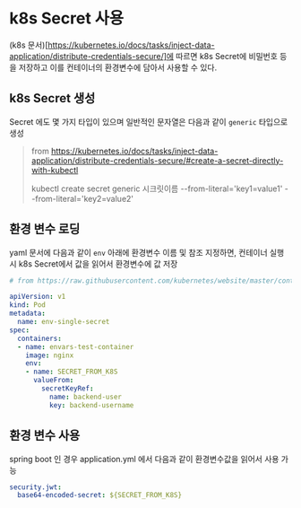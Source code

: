 # k8s Secret 사용

(k8s 문서)[https://kubernetes.io/docs/tasks/inject-data-application/distribute-credentials-secure/]에 따르면 k8s Secret에 비밀번호 등을 저장하고 이를 컨테이너의 환경변수에 담아서 사용할 수 있다.


## k8s Secret 생성

Secret 에도 몇 가지 타입이 있으며 일반적인 문자열은 다음과 같이 `generic` 타입으로 생성

>from https://kubernetes.io/docs/tasks/inject-data-application/distribute-credentials-secure/#create-a-secret-directly-with-kubectl  
>
>kubectl create secret generic 시크릿이름 --from-literal='key1=value1' --from-literal='key2=value2'


## 환경 변수 로딩

yaml 문서에 다음과 같이 `env` 아래에 환경변수 이름 및 참조 지정하면, 컨테이너 실행 시 k8s Secret에서 값을 읽어서 환경변수에 값 저장

```yaml
# from https://raw.githubusercontent.com/kubernetes/website/master/content/en/examples/pods/inject/pod-single-secret-env-variable.yaml

apiVersion: v1
kind: Pod
metadata:
  name: env-single-secret
spec:
  containers:
  - name: envars-test-container
    image: nginx
    env:
    - name: SECRET_FROM_K8S
      valueFrom:
        secretKeyRef:
          name: backend-user
          key: backend-username
```


## 환경 변수 사용

spring boot 인 경우 application.yml 에서 다음과 같이 환경변수값을 읽어서 사용 가능

```yaml
security.jwt:
  base64-encoded-secret: ${SECRET_FROM_K8S}
```
